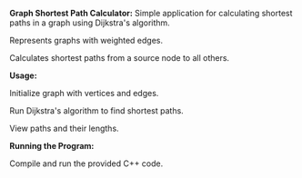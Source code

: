 **Graph Shortest Path Calculator:**
Simple application for calculating shortest paths in a graph using Dijkstra's algorithm.

Represents graphs with weighted edges.

Calculates shortest paths from a source node to all others.


**Usage:**

Initialize graph with vertices and edges.

Run Dijkstra's algorithm to find shortest paths.

View paths and their lengths.


**Running the Program:**

Compile and run the provided C++ code.
